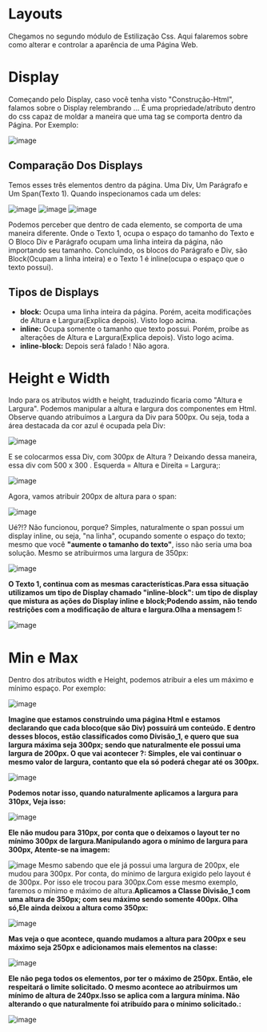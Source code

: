 # Layouts
Chegamos no segundo módulo de Estilização Css. Aqui falaremos sobre como alterar e controlar a aparência de uma Página Web.
# Display 
Começando pelo Display, caso você tenha visto "Construção-Html", falamos sobre o Display relembrando ... É uma propriedade/atributo dentro do css capaz de moldar a maneira que uma tag se comporta dentro da Página. 
Por Exemplo:

![image](https://github.com/Karlos-Eduardo-Mrqs/Construcao-Html-Css-Javascript/assets/172524894/de06ca82-cefa-4ead-9b95-7686b06bf04c)
## Comparação Dos Displays
Temos esses três elementos dentro da página. Uma Div, Um Parágrafo e Um Span(Texto 1). Quando inspecionamos cada um deles:

![image](https://github.com/Karlos-Eduardo-Mrqs/Construcao-Html-Css-Javascript/assets/172524894/0eb0d2bc-bcc5-4f56-a8d1-b58ae68c1b06)
![image](https://github.com/Karlos-Eduardo-Mrqs/Construcao-Html-Css-Javascript/assets/172524894/6b06106b-1ac1-4318-96bf-13f607caf31d)
![image](https://github.com/Karlos-Eduardo-Mrqs/Construcao-Html-Css-Javascript/assets/172524894/8d096f58-167b-4c3f-9f8b-71008111e860)

Podemos perceber que dentro de cada elemento, se comporta de uma maneira diferente. Onde o Texto 1, ocupa o espaço do tamanho do Texto e O Bloco Div e Parágrafo ocupam uma linha inteira da página, não importando seu tamanho. Concluindo, os blocos do Parágrafo e Div, são Block(Ocupam a linha inteira) e o Texto 1 é inline(ocupa o espaço que o texto possui).
## Tipos de Displays
- **block:** Ocupa uma linha inteira da página. Porém, aceita modificações de Altura e Largura(Explica depois). Visto logo acima.
- **inline:** Ocupa somente o tamanho que texto possui. Porém, proíbe as alterações de Altura e Largura(Explica depois). Visto logo acima.
- **inline-block:** Depois será falado ! Não agora.
# Height e Width
Indo para os atributos width e height, traduzindo ficaria como "Altura e Largura". Podemos manipular a altura e largura dos componentes em Html. Observe quando atribuímos a Largura da Div para 500px. Ou seja, toda a área destacada da cor azul é ocupada pela Div:

![image](https://github.com/Karlos-Eduardo-Mrqs/Construcao-Html-Css-Javascript/assets/172524894/d9294f68-7e5f-481f-9218-da7e164d2cd1)

E se colocarmos essa Div, com 300px de Altura ? Deixando dessa maneira, essa div com 500 x 300 . Esquerda = Altura e Direita = Largura;:

![image](https://github.com/Karlos-Eduardo-Mrqs/Construcao-Html-Css-Javascript/assets/172524894/680ca42b-ae9c-4738-825c-3d5afcbaee3d)

Agora, vamos atribuir 200px de altura para o span:

![image](https://github.com/Karlos-Eduardo-Mrqs/Construcao-Html-Css-Javascript/assets/172524894/fbee455c-4174-41b9-ab51-3b7642d11a57)

Ué?!? Não funcionou, porque? Simples, naturalmente o span possui um display inline, ou seja, "na linha", ocupando somente o espaço do texto; mesmo que você **"aumente o tamanho do texto"**, isso não seria uma boa solução. Mesmo se atribuirmos uma largura de 350px:

![image](https://github.com/Karlos-Eduardo-Mrqs/Construcao-Html-Css-Javascript/assets/172524894/fbee455c-4174-41b9-ab51-3b7642d11a57)

**O Texto 1, continua com as mesmas características.Para essa situação utilizamos um tipo de Display chamado "inline-block": um tipo de display que mistura as ações do Display inline e block;Podendo assim, não tendo restrições com a modificação de altura e largura.Olha a mensagem !:**

![image](https://github.com/Karlos-Eduardo-Mrqs/Construcao-Html-Css-Javascript/assets/172524894/04f49f65-6623-47ae-be56-051286a21353)
# Min e Max
Dentro dos atributos width e Height, podemos atribuir a eles um máximo e mínimo espaço. Por exemplo:

![image](https://github.com/Karlos-Eduardo-Mrqs/Construcao-Html-Css-Javascript/assets/172524894/9c4467fa-62d3-4d1f-9a88-e8c039f29b6f)

**Imagine que estamos construindo uma página Html e estamos declarando que cada bloco(que são Div) possuirá um conteúdo. E dentro desses blocos, estão classificados como Divisão_1, e quero que sua largura máxima seja 300px; sendo que naturalmente ele possui uma largura de 200px. O que vai acontecer ?: Simples, ele vai continuar o mesmo valor de largura, contanto que ela só poderá chegar até os 300px.**

![image](https://github.com/Karlos-Eduardo-Mrqs/Construcao-Html-Css-Javascript/assets/172524894/2a69153d-6c53-4d78-890e-ee468e27dd70)

**Podemos notar isso, quando naturalmente aplicamos a largura para 310px, Veja isso:**

![image](https://github.com/Karlos-Eduardo-Mrqs/Construcao-Html-Css-Javascript/assets/172524894/663e827a-08a4-4e9e-9e1b-3670167f2207)

**Ele não mudou para 310px, por conta que o deixamos o layout ter no mínimo 300px de largura.Manipulando agora o mínimo de largura para 300px, Atente-se na imagem:**

![image](https://github.com/Karlos-Eduardo-Mrqs/Construcao-Html-Css-Javascript/assets/172524894/5303cf89-0636-4d92-82fa-57028cd5f9a5)
Mesmo sabendo que ele já possui uma largura de 200px, ele mudou para 300px. Por conta, do mínimo de largura exigido pelo layout é de 300px. Por isso ele trocou para 300px.Com esse mesmo exemplo, faremos o mínimo e máximo de altura.**Aplicamos a Classe Divisão_1 com uma altura de 350px; com seu máximo sendo somente 400px. Olha só,Ele ainda deixou a altura como 350px:**

![image](https://github.com/Karlos-Eduardo-Mrqs/Construcao-Html-Css-Javascript/assets/172524894/3af5e071-5cb8-40d9-8bbc-3515d4c8d218)

**Mas veja o que acontece, quando mudamos a altura para 200px e seu máximo seja 250px e adicionamos mais elementos na classe:**

![image](https://github.com/Karlos-Eduardo-Mrqs/Construcao-Html-Css-Javascript/assets/172524894/5873953a-f843-475d-a9c0-45c66cb356ea)

**Ele não pega todos os elementos, por ter o máximo de 250px. Então, ele respeitará o limite solicitado. O mesmo acontece ao atribuirmos um mínimo de altura de 240px.Isso se aplica com a largura mínima. Não alterando o que naturalmente foi atribuído para o mínimo solicitado.:**

![image](https://github.com/Karlos-Eduardo-Mrqs/Construcao-Html-Css-Javascript/assets/172524894/dd15fb6a-d2dd-409d-a526-795c986ad350)